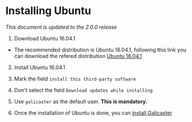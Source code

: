 Installing Ubuntu
=================

*This document is updated to the 2.0.0 release*

1. Download Ubuntu 16.04.1  

  * The recommended distribution is Ubuntu 16.04.1, following this link you can download the refered distribution [Ubuntu 16.04.1](http://releases.ubuntu.com/16.04/)

2. Install Ubuntu 16.04.1
  1. Mark the field `install this third-party software`
  2. Don't select the field `Download updates while installing`
  3. Use `galicaster` as the default user. **This is mandatory.**

3. Once the installation of Ubuntu is done, you can [install Galicaster](../SoftwareInstallation.md)
